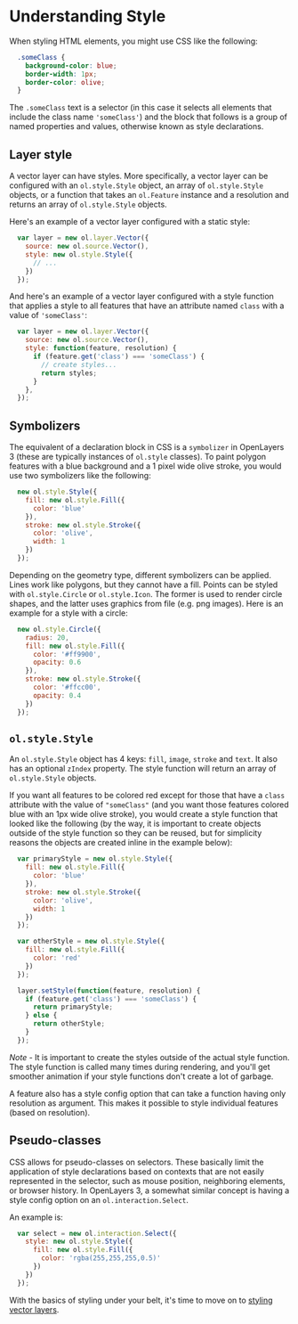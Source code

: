 # Understanding Style

When styling HTML elements, you might use CSS like the following:

```css
  .someClass {
    background-color: blue;
    border-width: 1px;
    border-color: olive;
  }
```

The `.someClass` text is a selector (in this case it selects all elements that include the class name `'someClass'`) and the block that follows is a group of named properties and values, otherwise known as style declarations.

## Layer style

A vector layer can have styles. More specifically, a vector layer can be configured with an `ol.style.Style` object, an array of `ol.style.Style` objects, or a function that takes an `ol.Feature` instance and a resolution and returns an array of `ol.style.Style` objects.

Here's an example of a vector layer configured with a static style:

```js
  var layer = new ol.layer.Vector({
    source: new ol.source.Vector(),
    style: new ol.style.Style({
      // ...
    })
  });
```

And here's an example of a vector layer configured with a style function that applies a style to all features that have an attribute named `class` with a value of `'someClass'`:

```js
  var layer = new ol.layer.Vector({
    source: new ol.source.Vector(),
    style: function(feature, resolution) {
      if (feature.get('class') === 'someClass') {
        // create styles...
        return styles;
      }
    },
  });
```

## Symbolizers

The equivalent of a declaration block in CSS is a `symbolizer` in OpenLayers 3 (these are typically instances of `ol.style` classes). To paint polygon features with a blue background and a 1 pixel wide olive stroke, you would use two symbolizers like the following:

```js
  new ol.style.Style({
    fill: new ol.style.Fill({
      color: 'blue'
    }),
    stroke: new ol.style.Stroke({
      color: 'olive',
      width: 1
    })
  });
```

Depending on the geometry type, different symbolizers can be applied. Lines work like polygons, but they cannot have a fill. Points can be styled with `ol.style.Circle` or `ol.style.Icon`. The former is used to render circle shapes, and the latter uses graphics from file (e.g. png images). Here is an example for a style with a circle:

```js
  new ol.style.Circle({
    radius: 20,
    fill: new ol.style.Fill({
      color: '#ff9900',
      opacity: 0.6
    }),
    stroke: new ol.style.Stroke({
      color: '#ffcc00',
      opacity: 0.4
    })
  });
```

## `ol.style.Style`

An `ol.style.Style` object has 4 keys: `fill`, `image`, `stroke` and `text`. It also has an optional `zIndex` property. The style function will return an array of `ol.style.Style` objects.

If you want all features to be colored red except for those that have a `class` attribute with the value of `"someClass"` (and you want those features colored blue with an 1px wide olive stroke), you would create a style function that looked like the following (by the way, it is important to create objects outside of the style function so they can be reused, but for simplicity reasons the objects are created inline in the example below):

```js
  var primaryStyle = new ol.style.Style({
    fill: new ol.style.Fill({
      color: 'blue'
    }),
    stroke: new ol.style.Stroke({
      color: 'olive',
      width: 1
    })
  });

  var otherStyle = new ol.style.Style({
    fill: new ol.style.Fill({
      color: 'red'
    })
  });

  layer.setStyle(function(feature, resolution) {
    if (feature.get('class') === 'someClass') {
      return primaryStyle;
    } else {
      return otherStyle;
    }    
  });
```

*Note* - It is important to create the styles outside of the actual style function.  The style function is called many times during rendering, and you'll get smoother animation if your style functions don't create a lot of garbage.

A feature also has a style config option that can take a function having only resolution as argument. This makes it possible to style individual features (based on resolution).

## Pseudo-classes

CSS allows for pseudo-classes on selectors. These basically limit the application of style declarations based on contexts that are not easily represented in the selector, such as mouse position, neighboring elements, or browser history. In OpenLayers 3, a somewhat similar concept is having a style config option on an `ol.interaction.Select`.

An example is:

```js
  var select = new ol.interaction.Select({
    style: new ol.style.Style({
      fill: new ol.style.Fill({
        color: 'rgba(255,255,255,0.5)'
      })
    })
  });
```

With the basics of styling under your belt, it's time to move on to [styling vector layers](style.md).
